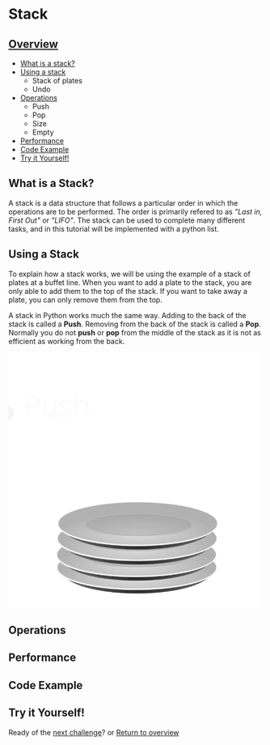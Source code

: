 # Stack

## [Overview](Stack.md)
* [What is a stack?](#what-is-a-stack)
* [Using a stack](#using-a-stack)
    * Stack of plates
    * Undo
* [Operations](#operations)
    * Push
    * Pop
    * Size
    * Empty
* [Performance](#performance)
* [Code Example](#code-example)
* [Try it Yourself!](#try-it-yourself)


## What is a Stack?
A stack is a data structure that follows a particular order in which the operations are to be performed. The order is primarily refered to as *"Last in, First Out"* or *"LIFO"*. The stack can be used to complete many different tasks, and in this tutorial will be implemented with a python list.

## Using a Stack
To explain how a stack works, we will be using the example of a stack of plates at a buffet line. When you want to add a plate to the stack, you are only able to add them to the top of the stack. If you want to take away a plate, you can only remove them from the top.

A stack in Python works much the same way. Adding to the back of the stack is called a **Push**. Removing from the back of the stack is called a **Pop**. Normally you do not **push** or **pop** from the middle of the stack as it is not as efficient as working from the back.

![Stack animation](Stack.gif)

## Operations

## Performance

## Code Example

## Try it Yourself!

Ready of the [next challenge](../Linked_list/Linked_list.md)? or [Return to overview](../welcome.md)
